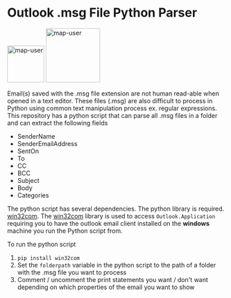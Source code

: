 # Outlook .msg File Python Parser

<img width="85" alt="map-user" src="https://img.shields.io/badge/views-465-green"> <img width="125" alt="map-user" src="https://img.shields.io/badge/unique visits-211-green">

Email(s) saved with the .msg file extension are not human read-able when opened in a text editor. These files (.msg) are also difficult to process in Python using common text manipulation process ex. regular expressions. This repository has a python script that can parse all .msg files in a folder and can extract the following fields

- SenderName
- SenderEmailAddress
- SentOn
- To
- CC
- BCC
- Subject
- Body
- Categories

The python script has several dependencies. The python library is required. [win32com](https://pypi.org/project/pywin32/). The [win32com](https://pypi.org/project/pywin32/) library is used to access ```Outlook.Application``` requiring you to have the outlook email client installed on the **windows** machine you run the Python script from.

To run the python script

1. ```pip install win32com```
2. Set the ```folderpath``` variable in the python script to the path of a folder with the .msg file you want to process
3. Comment / uncomment the print statements you want / don't want depending on which properties of the email you want to show
